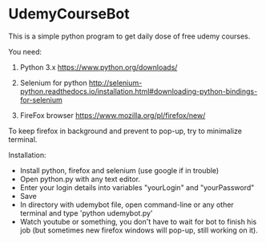 # UdemyCourseBot
This is a simple python program to get daily dose of free udemy courses.

You need:
1. Python 3.x
https://www.python.org/downloads/

2. Selenium for python
http://selenium-python.readthedocs.io/installation.html#downloading-python-bindings-for-selenium

3. FireFox browser
https://www.mozilla.org/pl/firefox/new/

To keep firefox in background and prevent to pop-up, try to minimalize terminal.

Installation:
- Install python, firefox and selenium (use google if in trouble)
- Open python.py with any text editor.
- Enter your login details into variables "yourLogin" and "yourPassword"
- Save
- In directory with udemybot file, open command-line or any other terminal and type 'python udemybot.py'
- Watch youtube or something, you don't have to wait for bot to finish his job (but sometimes new firefox windows will pop-up, still working on it).
